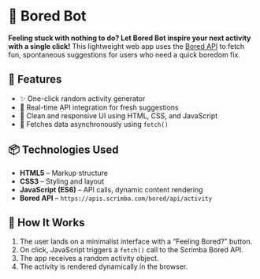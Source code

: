 # 🎲 Bored Bot

**Feeling stuck with nothing to do? Let Bored Bot inspire your next activity with a single click!** This lightweight web app uses the [Bored API](https://apis.scrimba.com/bored/api/activity) to fetch fun, spontaneous suggestions for users who need a quick boredom fix.

## 🚀 Features

- ✨ One-click random activity generator  
- 🔄 Real-time API integration for fresh suggestions  
- 🎨 Clean and responsive UI using HTML, CSS, and JavaScript  
- 📡 Fetches data asynchronously using `fetch()`  

## 📦 Technologies Used

- **HTML5** – Markup structure  
- **CSS3** – Styling and layout  
- **JavaScript (ES6)** – API calls, dynamic content rendering  
- **Bored API** – `https://apis.scrimba.com/bored/api/activity`  

## 🔗 How It Works

1. The user lands on a minimalist interface with a “Feeling Bored?” button.
2. On click, JavaScript triggers a `fetch()` call to the Scrimba Bored API.
3. The app receives a random activity object.
4. The activity is rendered dynamically in the browser.


